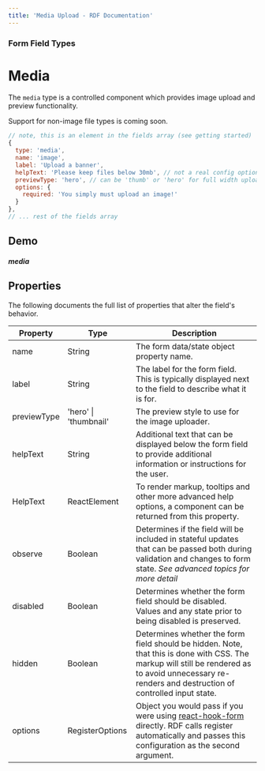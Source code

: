 ```yaml
---
title: 'Media Upload - RDF Documentation'
---
```


### Form Field Types

# Media

The `media` type is a controlled component which provides image upload and preview functionality.

Support for non-image file types is coming soon.

```js
// note, this is an element in the fields array (see getting started)
{
  type: 'media',
  name: 'image',
  label: 'Upload a banner',
  helpText: 'Please keep files below 30mb', // not a real config option, yet
  previewType: 'hero', // can be 'thumb' or 'hero' for full width upload
  options: {
    required: 'You simply must upload an image!'
  }
},
// ... rest of the fields array

```

## Demo

##### media


## Properties

The following documents the full list of properties that alter the field's behavior.

| Property   | Type | Description |
|--|--|--|
| name       | String | The form data/state object property name. |
| label      | String | The label for the form field. This is typically displayed next to the field to describe what it is for. |
| previewType    | 'hero' &#124; 'thumbnail' | The preview style to use for the image uploader.                                                                                                                                                          |
| helpText   | String | Additional text that can be displayed below the form field to provide additional information or instructions for the user.                                                                                                                                                                                                                      |
| HelpText   | ReactElement | To render markup, tooltips and other more advanced help options, a component can be returned from this property.                                                                                                                                                                                              |
| observe    | Boolean | Determines if the field will be included in stateful updates that can be passed both during validation and changes to form state. *See advanced topics for more detail*                                                                                                                                                                                     |
| disabled   | Boolean | Determines whether the form field should be disabled. Values and any state prior to being disabled is preserved.                                                                                                                                                                                   |
| hidden     | Boolean | Determines whether the form field should be hidden. Note, that this is done with CSS. The markup will still be rendered as to avoid unnecessary re-renders and destruction of controlled input state.                                                                                                                    |
| options    | RegisterOptions  | Object you would pass if you were using [react-hook-form](https://react-hook-form.com/api/useform/register) directly. RDF calls register automatically and passes this configuration as the second argument.

